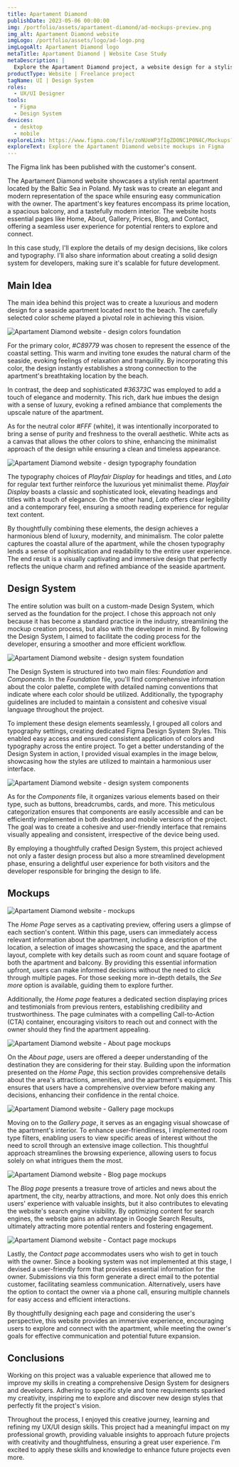 ```yaml
---
title: Apartament Diamond
publishDate: 2023-05-06 00:00:00
img: /portfolio/assets/apartament-diamond/ad-mockups-preview.png
img_alt: Apartament Diamond website
imgLogo: /portfolio/assets/logo/ad-logo.png
imgLogoAlt: Apartament Diamond logo
metaTitle: Apartament Diamond | Website Case Study
metaDescription: |
  Explore the Apartament Diamond project, a website design for a stylish Baltic Sea rental apartment. Learn how the elegant design and user-centric approach enhance the experience for potential renters. Discover the thoughtfully crafted UI/UX elements that showcase the property's features, stunning visuals, and seamless navigation.
productType: Website | Freelance project
tagName: UI | Design System
roles:
  - UX/UI Designer
tools:
  - Figma
  - Design System
devices:
  - desktop
  - mobile
exploreLink: https://www.figma.com/file/zoNUoWP3fIgZD0NC1P0N4C/Mockups?type=design&node-id=207%3A10825&mode=design&t=ybQ6iI06gjmlPMMU-1
exploreText: Explore the Apartament Diamond website mockups in Figma
---
```

<div class="py-2 px-4 mt-4 rounded-md bg-blue-100">
  <p>The Figma link has been published with the customer's consent.</p>
</div>

The Apartament Diamond website showcases a stylish rental apartment located by the Baltic Sea in Poland. My task was to create an elegant and modern representation of the space while ensuring easy communication with the owner. The apartment's key features encompass its prime location, a spacious balcony, and a tastefully modern interior. The website hosts essential pages like Home, About, Gallery, Prices, Blog, and Contact, offering a seamless user experience for potential renters to explore and connect.

In this case study, I'll explore the details of my design decisions, like colors and typography. I'll also share information about creating a solid design system for developers, making sure it's scalable for future development.

## Main Idea

The main idea behind this project was to create a luxurious and modern design for a seaside apartment located next to the beach. The carefully selected color scheme played a pivotal role in achieving this vision.

![Apartament Diamond website - design colors foundation](/portfolio/assets/apartament-diamond/ad-foundation-colors.jpg)

For the primary color, *#C89779* was chosen to represent the essence of the coastal setting. This warm and inviting tone exudes the natural charm of the seaside, evoking feelings of relaxation and tranquility. By incorporating this color, the design instantly establishes a strong connection to the apartment's breathtaking location by the beach.

In contrast, the deep and sophisticated *#36373C* was employed to add a touch of elegance and modernity. This rich, dark hue imbues the design with a sense of luxury, evoking a refined ambiance that complements the upscale nature of the apartment.

As for the neutral color *#FFF* (white), it was intentionally incorporated to bring a sense of purity and freshness to the overall aesthetic. White acts as a canvas that allows the other colors to shine, enhancing the minimalist approach of the design while ensuring a clean and timeless appearance.

![Apartament Diamond website - design typography foundation](/portfolio/assets/apartament-diamond/ad-foundation-typography.jpg)

The typography choices of *Playfair Display* for headings and titles, and *Lato* for regular text further reinforce the luxurious yet minimalist theme. *Playfair Display* boasts a classic and sophisticated look, elevating headings and titles with a touch of elegance. On the other hand, *Lato* offers clear legibility and a contemporary feel, ensuring a smooth reading experience for regular text content.

By thoughtfully combining these elements, the design achieves a harmonious blend of luxury, modernity, and minimalism. The color palette captures the coastal allure of the apartment, while the chosen typography lends a sense of sophistication and readability to the entire user experience. The end result is a visually captivating and immersive design that perfectly reflects the unique charm and refined ambiance of the seaside apartment.

## Design System

The entire solution was built on a custom-made Design System, which served as the foundation for the project. I chose this approach not only because it has become a standard practice in the industry, streamlining the mockup creation process, but also with the developer in mind. By following the Design System, I aimed to facilitate the coding process for the developer, ensuring a smoother and more efficient workflow.

![Apartament Diamond website - design system foundation](/portfolio/assets/apartament-diamond/ad-design-system-foundation.jpg)

The Design System is structured into two main files: *Foundation* and *Components*. In the *Foundation* file, you'll find comprehensive information about the color palette, complete with detailed naming conventions that indicate where each color should be utilized. Additionally, the typography guidelines are included to maintain a consistent and cohesive visual language throughout the project.

To implement these design elements seamlessly, I grouped all colors and typography settings, creating dedicated Figma Design System Styles. This enabled easy access and ensured consistent application of colors and typography across the entire project. To get a better understanding of the Design System in action, I provided visual examples in the image below, showcasing how the styles are utilized to maintain a harmonious user interface.

![Apartament Diamond website - design system components](/portfolio/assets/apartament-diamond/ad-design-system-components.jpg)

As for the *Components* file, it organizes various elements based on their type, such as buttons, breadcrumbs, cards, and more. This meticulous categorization ensures that components are easily accessible and can be efficiently implemented in both desktop and mobile versions of the project. The goal was to create a cohesive and user-friendly interface that remains visually appealing and consistent, irrespective of the device being used.

By employing a thoughtfully crafted Design System, this project achieved not only a faster design process but also a more streamlined development phase, ensuring a delightful user experience for both visitors and the developer responsible for bringing the design to life.

## Mockups

![Apartament Diamond website - mockups](/portfolio/assets/apartament-diamond/ad-mockups.jpg)

The *Home Page* serves as a captivating preview, offering users a glimpse of each section's content. Within this page, users can immediately access relevant information about the apartment, including a description of the location, a selection of images showcasing the space, and the apartment layout, complete with key details such as room count and square footage of both the apartment and balcony. By providing this essential information upfront, users can make informed decisions without the need to click through multiple pages. For those seeking more in-depth details, the *See more* option is available, guiding them to explore further.

Additionally, the *Home page* features a dedicated section displaying prices and testimonials from previous renters, establishing credibility and trustworthiness. The page culminates with a compelling Call-to-Action (CTA) container, encouraging visitors to reach out and connect with the owner should they find the apartment appealing.

![Apartament Diamond website - About page mockups](/portfolio/assets/apartament-diamond/ad-mockups-about.jpg)

On the *About page*, users are offered a deeper understanding of the destination they are considering for their stay. Building upon the information presented on the *Home Page*, this section provides comprehensive details about the area's attractions, amenities, and the apartment's equipment. This ensures that users have a comprehensive overview before making any decisions, enhancing their confidence in the rental choice.

![Apartament Diamond website - Gallery page mockups](/portfolio/assets/apartament-diamond/ad-mockups-gallery.jpg)

Moving on to the *Gallery page*, it serves as an engaging visual showcase of the apartment's interior. To enhance user-friendliness, I implemented room type filters, enabling users to view specific areas of interest without the need to scroll through an extensive image collection. This thoughtful approach streamlines the browsing experience, allowing users to focus solely on what intrigues them the most.

![Apartament Diamond website - Blog page mockups](/portfolio/assets/apartament-diamond/ad-mockups-blog.jpg)

The *Blog page* presents a treasure trove of articles and news about the apartment, the city, nearby attractions, and more. Not only does this enrich users' experience with valuable insights, but it also contributes to elevating the website's search engine visibility. By optimizing content for search engines, the website gains an advantage in Google Search Results, ultimately attracting more potential renters and fostering engagement.

![Apartament Diamond website - Contact page mockups](/portfolio/assets/apartament-diamond/ad-mockups-contact.jpg)

Lastly, the *Contact page* accommodates users who wish to get in touch with the owner. Since a booking system was not implemented at this stage, I devised a user-friendly form that provides essential information for the owner. Submissions via this form generate a direct email to the potential customer, facilitating seamless communication. Alternatively, users have the option to contact the owner via a phone call, ensuring multiple channels for easy access and efficient interactions.

By thoughtfully designing each page and considering the user's perspective, this website provides an immersive experience, encouraging users to explore and connect with the apartment, while meeting the owner's goals for effective communication and potential future expansion.

## Conclusions

Working on this project was a valuable experience that allowed me to improve my skills in creating a comprehensive Design System for designers and developers. Adhering to specific style and tone requirements sparked my creativity, inspiring me to explore and discover new design styles that perfectly fit the project's vision.

Throughout the process, I enjoyed this creative journey, learning and refining my UX/UI design skills. This project had a meaningful impact on my professional growth, providing valuable insights to approach future projects with creativity and thoughtfulness, ensuring a great user experience. I'm excited to apply these skills and knowledge to enhance future projects even more.